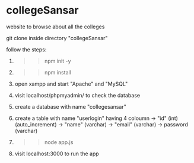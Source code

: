 # collegeSansar
website to browse about all the colleges

git clone
inside directory "collegeSansar"

follow the steps:

1) >> npm init -y
2) >> npm install
3) open xampp and start "Apache" and "MySQL"
4) visit localhost/phpmyadmin/ to check the database
5) create a database with name "collegesansar"
6) create a table with name "userlogin" having 4 coloumn
-> "id" (int) (auto_increment)
-> "name" (varchar)
-> "email" (varchar)
-> password (varchar)

7) >> node app.js
8) visit localhost:3000 to run the app
